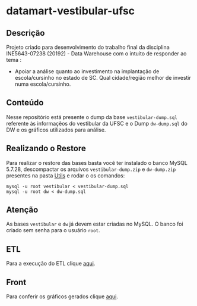 # datamart-vestibular-ufsc

## Descrição 
Projeto criado para desenvolvimento do trabalho final da disciplina INE5643-07238 (20192) - Data Warehouse com o intuito de responder ao tema : 

* Apoiar a análise quanto ao investimento na implantação de escola/cursinho no estado de SC. Qual cidade/região melhor de investir numa escola/cursinho.


## Conteúdo
Nesse repositório está presente o dump da base `vestibular-dump.sql` referente às informaçẽos do vestibular da UFSC e o Dump `dw-dump.sql` do DW e os gráficos utilizados para análise.

## Realizando o Restore
Para realizar o restore das bases basta você ter instalado o banco MySQL 5.7.28, descompactar os arquivos `vestibular-dump.zip` e `dw-dump.zip` presentes na pasta [Utils](https://github.com/rrvs/datamart-vestibular-ufsc/tree/master/Utils) e rodar o os comandos:
```shell
mysql -u root vestibular < vestibular-dump.sql
mysql -u root dw < dw-dump.sql
```
## Atenção
As bases `vestibular` e `dw` já devem estar criadas no MySQL.
O banco foi criado sem senha para o usuário `root`.

## ETL

Para a execução do ETL clique [aqui](https://github.com/rrvs/datamart-vestibular-ufsc/tree/master/ETL).

## Front

Para conferir os gráficos gerados clique [aqui](https://github.com/rrvs/datamart-vestibular-ufsc/tree/master/Front).
